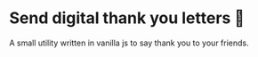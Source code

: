 # Send digital thank you letters 💌
A small utility written in vanilla js to say thank you to your friends.
